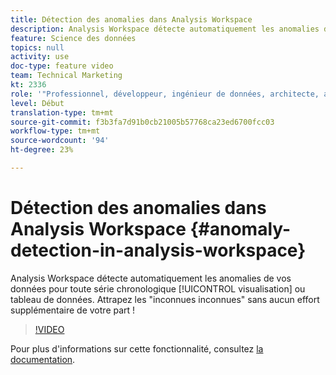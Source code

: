 ```yaml
---
title: Détection des anomalies dans Analysis Workspace
description: Analysis Workspace détecte automatiquement les anomalies dans vos données pour toute visualisation de séries chronologiques ou tableau de données. Attrapez les "inconnues inconnues" sans aucun effort supplémentaire de votre part !
feature: Science des données
topics: null
activity: use
doc-type: feature video
team: Technical Marketing
kt: 2336
role: '"Professionnel, développeur, ingénieur de données, architecte, architecte de données, administrateur, responsable"'
level: Début
translation-type: tm+mt
source-git-commit: f3b3fa7d91b0cb21005b57768ca23ed6700fcc03
workflow-type: tm+mt
source-wordcount: '94'
ht-degree: 23%

---
```



# Détection des anomalies dans Analysis Workspace {#anomaly-detection-in-analysis-workspace}

Analysis Workspace détecte automatiquement les anomalies de vos données pour toute série chronologique [!UICONTROL visualisation] ou tableau de données. Attrapez les &quot;inconnues inconnues&quot; sans aucun effort supplémentaire de votre part !

>[!VIDEO](https://video.tv.adobe.com/v/25444/?quality=12)

Pour plus d&#39;informations sur cette fonctionnalité, consultez [la documentation](https://marketing.adobe.com/resources/help/fr_FR/analytics/analysis-workspace/anomaly_detection.html).
